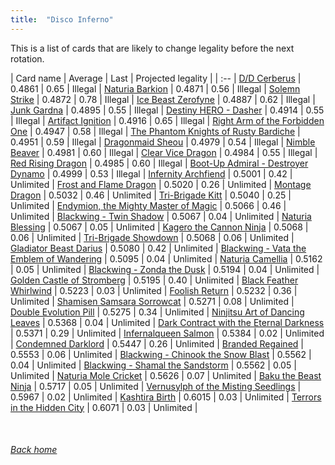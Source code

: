 ```yaml
---
title:  "Disco Inferno"
---
```


This is a list of cards that are likely to change legality before the next rotation.

| Card name | Average | Last | Projected legality |
| :-- |
[D/D Cerberus](https://db.ygoprodeck.com/card/?search=D/D%20Cerberus) | 0.4861 | 0.65 | Illegal |
[Naturia Barkion](https://db.ygoprodeck.com/card/?search=Naturia%20Barkion) | 0.4871 | 0.56 | Illegal |
[Solemn Strike](https://db.ygoprodeck.com/card/?search=Solemn%20Strike) | 0.4872 | 0.78 | Illegal |
[Ice Beast Zerofyne](https://db.ygoprodeck.com/card/?search=Ice%20Beast%20Zerofyne) | 0.4887 | 0.62 | Illegal |
[Junk Gardna](https://db.ygoprodeck.com/card/?search=Junk%20Gardna) | 0.4895 | 0.55 | Illegal |
[Destiny HERO - Dasher](https://db.ygoprodeck.com/card/?search=Destiny%20HERO%20-%20Dasher) | 0.4914 | 0.55 | Illegal |
[Artifact Ignition](https://db.ygoprodeck.com/card/?search=Artifact%20Ignition) | 0.4916 | 0.65 | Illegal |
[Right Arm of the Forbidden One](https://db.ygoprodeck.com/card/?search=Right%20Arm%20of%20the%20Forbidden%20One) | 0.4947 | 0.58 | Illegal |
[The Phantom Knights of Rusty Bardiche](https://db.ygoprodeck.com/card/?search=The%20Phantom%20Knights%20of%20Rusty%20Bardiche) | 0.4951 | 0.59 | Illegal |
[Dragonmaid Sheou](https://db.ygoprodeck.com/card/?search=Dragonmaid%20Sheou) | 0.4979 | 0.54 | Illegal |
[Nimble Beaver](https://db.ygoprodeck.com/card/?search=Nimble%20Beaver) | 0.4981 | 0.60 | Illegal |
[Clear Vice Dragon](https://db.ygoprodeck.com/card/?search=Clear%20Vice%20Dragon) | 0.4984 | 0.55 | Illegal |
[Red Rising Dragon](https://db.ygoprodeck.com/card/?search=Red%20Rising%20Dragon) | 0.4985 | 0.60 | Illegal |
[Boot-Up Admiral - Destroyer Dynamo](https://db.ygoprodeck.com/card/?search=Boot-Up%20Admiral%20-%20Destroyer%20Dynamo) | 0.4999 | 0.53 | Illegal |
[Infernity Archfiend](https://db.ygoprodeck.com/card/?search=Infernity%20Archfiend) | 0.5001 | 0.42 | Unlimited |
[Frost and Flame Dragon](https://db.ygoprodeck.com/card/?search=Frost%20and%20Flame%20Dragon) | 0.5020 | 0.26 | Unlimited |
[Montage Dragon](https://db.ygoprodeck.com/card/?search=Montage%20Dragon) | 0.5032 | 0.46 | Unlimited |
[Tri-Brigade Kitt](https://db.ygoprodeck.com/card/?search=Tri-Brigade%20Kitt) | 0.5040 | 0.25 | Unlimited |
[Endymion, the Mighty Master of Magic](https://db.ygoprodeck.com/card/?search=Endymion,%20the%20Mighty%20Master%20of%20Magic) | 0.5066 | 0.46 | Unlimited |
[Blackwing - Twin Shadow](https://db.ygoprodeck.com/card/?search=Blackwing%20-%20Twin%20Shadow) | 0.5067 | 0.04 | Unlimited |
[Naturia Blessing](https://db.ygoprodeck.com/card/?search=Naturia%20Blessing) | 0.5067 | 0.05 | Unlimited |
[Kagero the Cannon Ninja](https://db.ygoprodeck.com/card/?search=Kagero%20the%20Cannon%20Ninja) | 0.5068 | 0.06 | Unlimited |
[Tri-Brigade Showdown](https://db.ygoprodeck.com/card/?search=Tri-Brigade%20Showdown) | 0.5068 | 0.06 | Unlimited |
[Gladiator Beast Darius](https://db.ygoprodeck.com/card/?search=Gladiator%20Beast%20Darius) | 0.5080 | 0.42 | Unlimited |
[Blackwing - Vata the Emblem of Wandering](https://db.ygoprodeck.com/card/?search=Blackwing%20-%20Vata%20the%20Emblem%20of%20Wandering) | 0.5095 | 0.04 | Unlimited |
[Naturia Camellia](https://db.ygoprodeck.com/card/?search=Naturia%20Camellia) | 0.5162 | 0.05 | Unlimited |
[Blackwing - Zonda the Dusk](https://db.ygoprodeck.com/card/?search=Blackwing%20-%20Zonda%20the%20Dusk) | 0.5194 | 0.04 | Unlimited |
[Golden Castle of Stromberg](https://db.ygoprodeck.com/card/?search=Golden%20Castle%20of%20Stromberg) | 0.5195 | 0.40 | Unlimited |
[Black Feather Whirlwind](https://db.ygoprodeck.com/card/?search=Black%20Feather%20Whirlwind) | 0.5223 | 0.03 | Unlimited |
[Foolish Return](https://db.ygoprodeck.com/card/?search=Foolish%20Return) | 0.5232 | 0.36 | Unlimited |
[Shamisen Samsara Sorrowcat](https://db.ygoprodeck.com/card/?search=Shamisen%20Samsara%20Sorrowcat) | 0.5271 | 0.08 | Unlimited |
[Double Evolution Pill](https://db.ygoprodeck.com/card/?search=Double%20Evolution%20Pill) | 0.5275 | 0.34 | Unlimited |
[Ninjitsu Art of Dancing Leaves](https://db.ygoprodeck.com/card/?search=Ninjitsu%20Art%20of%20Dancing%20Leaves) | 0.5368 | 0.04 | Unlimited |
[Dark Contract with the Eternal Darkness](https://db.ygoprodeck.com/card/?search=Dark%20Contract%20with%20the%20Eternal%20Darkness) | 0.5371 | 0.29 | Unlimited |
[Infernalqueen Salmon](https://db.ygoprodeck.com/card/?search=Infernalqueen%20Salmon) | 0.5384 | 0.02 | Unlimited |
[Condemned Darklord](https://db.ygoprodeck.com/card/?search=Condemned%20Darklord) | 0.5447 | 0.26 | Unlimited |
[Branded Regained](https://db.ygoprodeck.com/card/?search=Branded%20Regained) | 0.5553 | 0.06 | Unlimited |
[Blackwing - Chinook the Snow Blast](https://db.ygoprodeck.com/card/?search=Blackwing%20-%20Chinook%20the%20Snow%20Blast) | 0.5562 | 0.04 | Unlimited |
[Blackwing - Shamal the Sandstorm](https://db.ygoprodeck.com/card/?search=Blackwing%20-%20Shamal%20the%20Sandstorm) | 0.5562 | 0.05 | Unlimited |
[Naturia Mole Cricket](https://db.ygoprodeck.com/card/?search=Naturia%20Mole%20Cricket) | 0.5626 | 0.07 | Unlimited |
[Baku the Beast Ninja](https://db.ygoprodeck.com/card/?search=Baku%20the%20Beast%20Ninja) | 0.5717 | 0.05 | Unlimited |
[Vernusylph of the Misting Seedlings](https://db.ygoprodeck.com/card/?search=Vernusylph%20of%20the%20Misting%20Seedlings) | 0.5967 | 0.02 | Unlimited |
[Kashtira Birth](https://db.ygoprodeck.com/card/?search=Kashtira%20Birth) | 0.6015 | 0.03 | Unlimited |
[Terrors in the Hidden City](https://db.ygoprodeck.com/card/?search=Terrors%20in%20the%20Hidden%20City) | 0.6071 | 0.03 | Unlimited |

<br>

###### [Back home](index)